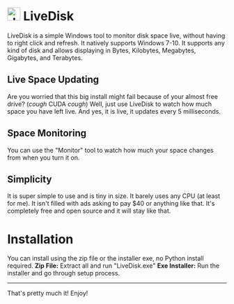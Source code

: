 # <img src="https://i.ibb.co/xHp7JFB/diskliverezised.png" alt="drawing" width="30"/> LiveDisk
LiveDisk is a simple Windows tool to monitor disk space live, without having to right click and refresh. It natively supports Windows 7-10. It supports any kind of disk and allows displaying in Bytes, Kilobytes, Megabytes, Gigabytes, and Terabytes.

## Live Space Updating
Are you worried that this big install might fail because of your almost free drive? (*cough* CUDA *cough*) Well, just use LiveDisk to watch how much space you have left live. And yes, it is live, it updates every 5 milliseconds.

## Space Monitoring
You can use the "Monitor" tool to watch how much your space changes from when you turn it on.

## Simplicity
It is super simple to use and is tiny in size. It barely uses any CPU (at least for me). It isn't filled with ads asking to pay $40 or anything like that. It's completely free and open source and it will stay like that.

# Installation
You can install using the zip file or the installer exe, no Python install required.
**Zip File:**
Extract all and run "LiveDisk.exe"
**Exe Installer:**
Run the installer and go through setup process.

---

That's pretty much it! Enjoy!
